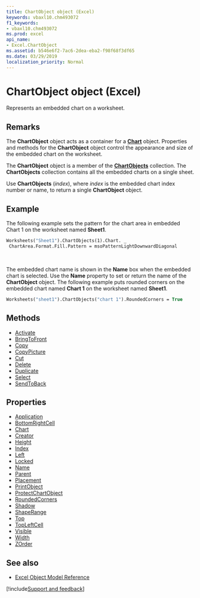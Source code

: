 ```yaml
---
title: ChartObject object (Excel)
keywords: vbaxl10.chm493072
f1_keywords:
- vbaxl10.chm493072
ms.prod: excel
api_name:
- Excel.ChartObject
ms.assetid: b546e6f2-7ac6-2dea-eba2-f98f68f3df65
ms.date: 03/29/2019
localization_priority: Normal
---
```



# ChartObject object (Excel)

Represents an embedded chart on a worksheet.


## Remarks

The **ChartObject** object acts as a container for a **[Chart](Excel.Chart(object).md)** object. Properties and methods for the **ChartObject** object control the appearance and size of the embedded chart on the worksheet. 

The **ChartObject** object is a member of the **[ChartObjects](Excel.ChartObjects.md)** collection. The **ChartObjects** collection contains all the embedded charts on a single sheet.

Use **ChartObjects** (_index_), where _index_ is the embedded chart index number or name, to return a single **ChartObject** object.


## Example

The following example sets the pattern for the chart area in embedded Chart 1 on the worksheet named **Sheet1**.

```vb
Worksheets("Sheet1").ChartObjects(1).Chart. _ 
 ChartArea.Format.Fill.Pattern = msoPatternLightDownwardDiagonal
```

<br/>

The embedded chart name is shown in the **Name** box when the embedded chart is selected. Use the **Name** property to set or return the name of the **ChartObject** object. The following example puts rounded corners on the embedded chart named **Chart 1** on the worksheet named **Sheet1**.

```vb
Worksheets("sheet1").ChartObjects("chart 1").RoundedCorners = True
```


## Methods

- [Activate](Excel.ChartObject.Activate.md)
- [BringToFront](Excel.ChartObject.BringToFront.md)
- [Copy](Excel.ChartObject.Copy.md)
- [CopyPicture](Excel.ChartObject.CopyPicture.md)
- [Cut](Excel.ChartObject.Cut.md)
- [Delete](Excel.ChartObject.Delete.md)
- [Duplicate](Excel.ChartObject.Duplicate.md)
- [Select](Excel.ChartObject.Select.md)
- [SendToBack](Excel.ChartObject.SendToBack.md)

## Properties

- [Application](Excel.ChartObject.Application.md)
- [BottomRightCell](Excel.ChartObject.BottomRightCell.md)
- [Chart](Excel.ChartObject.Chart.md)
- [Creator](Excel.ChartObject.Creator.md)
- [Height](Excel.ChartObject.Height.md)
- [Index](Excel.ChartObject.Index.md)
- [Left](Excel.ChartObject.Left.md)
- [Locked](Excel.ChartObject.Locked.md)
- [Name](Excel.ChartObject.Name.md)
- [Parent](Excel.ChartObject.Parent.md)
- [Placement](Excel.ChartObject.Placement.md)
- [PrintObject](Excel.ChartObject.PrintObject.md)
- [ProtectChartObject](Excel.ChartObject.ProtectChartObject.md)
- [RoundedCorners](Excel.ChartObject.RoundedCorners.md)
- [Shadow](Excel.ChartObject.Shadow.md)
- [ShapeRange](Excel.ChartObject.ShapeRange.md)
- [Top](Excel.ChartObject.Top.md)
- [TopLeftCell](Excel.ChartObject.TopLeftCell.md)
- [Visible](Excel.ChartObject.Visible.md)
- [Width](Excel.ChartObject.Width.md)
- [ZOrder](Excel.ChartObject.ZOrder.md)

## See also

- [Excel Object Model Reference](overview/Excel/object-model.md)

[!include[Support and feedback](~/includes/feedback-boilerplate.md)]
